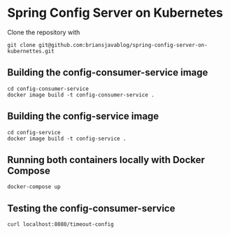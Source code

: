 # Spring Config Server on Kubernetes

Clone the repository with 
```
git clone git@github.com:briansjavablog/spring-config-server-on-kubernettes.git
```

## Building the config-consumer-service image
```
cd config-consumer-service
docker image build -t config-consumer-service .
```
## Building the config-service image
```
cd config-service
docker image build -t config-service .
```
## Running both containers locally with Docker Compose
```
docker-compose up
```
## Testing the config-consumer-service
```
curl localhost:8080/timeout-config
```